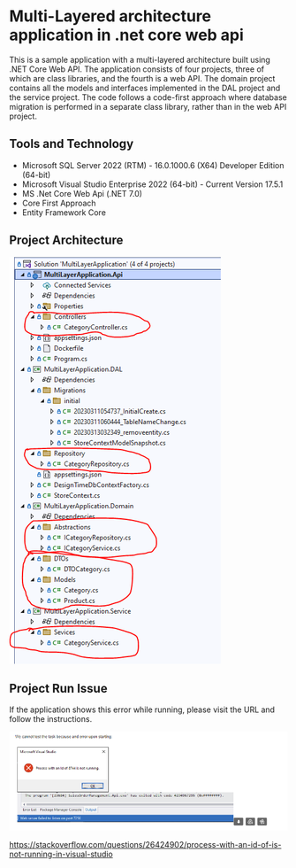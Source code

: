 # Multi-Layered architecture application in .net core web api
This is a sample application with a multi-layered architecture built using .NET Core Web API. The application consists of four projects, three of which are class libraries, and the fourth is a web API.
The domain project contains all the models and interfaces implemented in the DAL project and the service project. The code follows a code-first approach where database migration is performed in a separate class library, rather than in the web API project.

## Tools and Technology 
+ Microsoft SQL Server 2022 (RTM) - 16.0.1000.6 (X64) Developer Edition (64-bit)
+ Microsoft Visual Studio Enterprise 2022 (64-bit) - Current Version 17.5.1
+ MS .Net Core Web Api (.NET 7.0)
+ Core First Approach
+ Entity Framework Core

## Project Architecture 
![Architecture](/MultiLayerApplication.Api/images/Structure.PNG)

## Project Run Issue
If the application shows this error while running, please visit the URL and follow the instructions. 

![Issue](/MultiLayerApplication.Api/images/RunningIssue.png)

https://stackoverflow.com/questions/26424902/process-with-an-id-of-is-not-running-in-visual-studio
